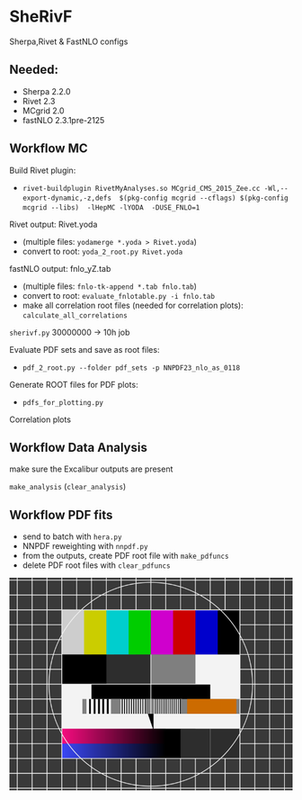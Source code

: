 # SheRivF
Sherpa,Rivet &amp; FastNLO configs


## Needed:
* Sherpa 2.2.0
* Rivet 2.3
* MCgrid 2.0
* fastNLO 2.3.1pre-2125


## Workflow MC
Build Rivet plugin:
* `rivet-buildplugin RivetMyAnalyses.so MCgrid_CMS_2015_Zee.cc -Wl,--export-dynamic,-z,defs  $(pkg-config mcgrid --cflags) $(pkg-config mcgrid --libs)  -lHepMC -lYODA  -DUSE_FNLO=1`

Rivet output: Rivet.yoda
* (multiple files: `yodamerge *.yoda > Rivet.yoda`)
* convert to root: `yoda_2_root.py Rivet.yoda`

fastNLO output: fnlo_yZ.tab
* (multiple files: `fnlo-tk-append *.tab fnlo.tab`)
* convert to root: `evaluate_fnlotable.py -i fnlo.tab`
* make all correlation root files (needed for correlation plots): `calculate_all_correlations`

`sherivf.py`
30000000 -> 10h job


Evaluate PDF sets and save as root files:
* `pdf_2_root.py --folder pdf_sets -p NNPDF23_nlo_as_0118`

Generate ROOT files for PDF plots:
* `pdfs_for_plotting.py`

Correlation plots

## Workflow Data Analysis
make sure the Excalibur outputs are present

`make_analysis`
(`clear_analysis`)


## Workflow PDF fits
* send to batch with `hera.py`
* NNPDF reweighting with `nnpdf.py`
* from the outputs, create PDF root file with `make_pdfuncs`
* delete PDF root files with `clear_pdfuncs`


![My image](test.png?raw=true)

